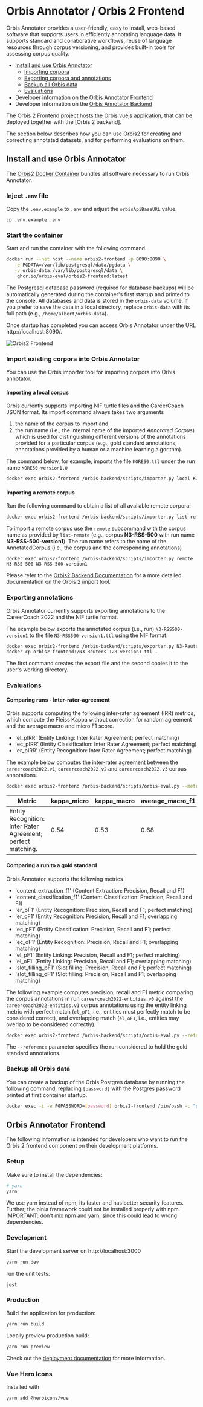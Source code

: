 # Orbis Annotator / Orbis 2 Frontend

Orbis Annotator provides a user-friendly, easy to install, web-based software that supports users in efficiently annotating language data. It supports standard and collaborative workflows, reuse of language resources through corpus versioning, and provides built-in tools for assessing corpus quality.

- [Install and use Orbis Annotator](#install-and-use-orbis-annotator)
  - [Importing corpora](#import-existing-corpora-into-orbis-annotator)
  - [Exporting corpora and annotations](#exporting-annotations)
  - [Backup all Orbis data](#backup-all-orbis-data)
  - [Evaluations](#evaluations)
- Developer information on the [Orbis Annotator Frontend](#orbis-annotator-frontend)
- Developer information on the [Orbis Annotator Backend](https://github.com/orbis-eval/orbis2-backend)

The Orbis 2 Frontend project hosts the Orbis vuejs application, that can be deployed together with the [Orbis 2 backend].

The section below describes how you can use Orbis2 for creating and correcting annotated datasets, and for performing evaluations on them.

## Install and use Orbis Annotator

The [Orbis2 Docker Container](https://github.com/orgs/orbis-eval/packages/container/package/orbis2-frontend) bundles all software necessary to run Orbis Annotator.

### Inject `.env` file

Copy the `.env.example` to `.env` and adjust the `orbisApiBaseURL` value.

`cp .env.example .env`

### Start the container

Start and run the container with the following command.

```bash
docker run --net host --name orbis2-frontend -p 8090:8090 \
   -e PGDATA=/var/lib/postgresql/data/pgdata \
   -v orbis-data:/var/lib/postgresql/data \
    ghcr.io/orbis-eval/orbis2-frontend:latest
```

The Postgresql database password (required for database backups) will be automatically generated during the container's first startup and printed to the console. All databases and data is stored in the `orbis-data` volume. If you prefer to save the data in a local directory, replace `orbis-data` with its full path (e.g., `/home/albert/orbis-data`).

Once startup has completed you can access Orbis Annotator under the URL http://localhost:8090/.

![Orbis2 Frontend](orbis-screenshot.png)

### Import existing corpora into Orbis Annotator

You can use the Orbis importer tool for importing corpora into Orbis annotator.

#### Importing a local corpus

Orbis currently supports importing NIF turtle files and the CareerCoach JSON format. Its import command always takes two arguments

1. the name of the corpus to import and
2. the run name (i.e., the internal name of the imported _Annotated Corpus_) which is used for distinguishing different versions of the annotations provided for a particular corpus (e.g., gold standard annotations, annotations provided by a human or a machine learning algorithm).

The command below, for example, imports the file `KORE50.ttl` under the run name `KORE50-version1.0`

```bash
docker exec orbis2-frontend /orbis-backend/scripts/importer.py local KORE50.ttl KORE50-version1.0
```

#### Importing a remote corpus

Run the following command to obtain a list of all available remote corpora:

```bash
docker exec orbis2-frontend /orbis-backend/scripts/importer.py list-remote
```

To import a remote corpus use the `remote` subcommand with the corpus name as provided by `list-remote` (e.g., corpus **N3-RSS-500** with run name **N3-RSS-500-version1**). The run name refers to the name of the AnnotatedCorpus (i.e., the corpus and the corresponding annotations)

```
docker exec orbis2-frontend /orbis-backend/scripts/importer.py remote N3-RSS-500 N3-RSS-500-version1
```

Please refer to the [Orbis2 Backend Documentation](https://github.com/orbis-eval/orbis2-backend) for a more detailed documentation on the Orbis 2 import tool.

### Exporting annotations

Orbis Annotator currently supports exporting annotations to the CareerCoach 2022 and the NIF turtle format.

The example below exports the annotated corpus (i.e., run) `N3-RSS500-version1` to the file `N3-RSS500-version1.ttl` using the NIF format.

```bash
docker exec orbis2-frontend /orbis-backend/scripts/exporter.py N3-Reuters-128-version1 N3-Reuters-128-version1.ttl --export-format NIF
docker cp orbis2-frontend:/N3-Reuters-128-version1.ttl .
```

The first command creates the export file and the second copies it to the user's working directory.

### Evaluations

#### Comparing runs - Inter-rater-agreement

Orbis supports computing the following inter-rater agreement (IRR) metrics, which compute the Fleiss Kappa without correction for random agreement and the average macro and micro F1 score.

- 'el_pIRR' (Entity Linking: Inter Rater Agreement; perfect matching)
- 'ec_pIRR' (Entity Classification: Inter Rater Agreement; perfect matching)
- 'er_pIRR' (Entity Recognition: Inter Rater Agreement; perfect matching)

The example below computes the inter-rater agreement between the `careercoach2022.v1`, `careercoach2022.v2` and `careercoach2022.v3` corpus annotations.

```bash
docker exec orbis2-frontend /orbis-backend/scripts/orbis-eval.py --metrics er_pIRR -- careercoach2022.v1 careercoach2022.v2 careercoach2022.v3
```

| Metric                                                       | kappa_micro | kappa_macro | average_macro_f1 | average_micro_f1 |
| ------------------------------------------------------------ | ----------- | ----------- | ---------------- | ---------------- |
| Entity Recognition: Inter Rater Agreement; perfect matching. | 0.54        | 0.53        | 0.68             | 0.65             |

#### Comparing a run to a gold standard

Orbis Annotator supports the following metrics

- 'content_extraction_f1' (Content Extraction: Precision, Recall and F1)
- 'content_classification_f1' (Content Classification: Precision, Recall and F1)
- 'er_pF1' (Entity Recognition: Precision, Recall and F1; perfect matching)
- 'er_oF1' (Entity Recognition: Precision, Recall and F1; overlapping matching)
- 'ec_pF1' (Entity Classification: Precision, Recall and F1; perfect matching)
- 'ec_oF1' (Entity Recognition: Precision, Recall and F1; overlapping matching)
- 'el_pF1' (Entity Linking: Precision, Recall and F1; perfect matching)
- 'el_oF1' (Entity Linking: Precision, Recall and F1; overlapping matching)
- 'slot_filling_pF1' (Slot filling: Precision, Recall and F1; perfect matching)
- 'slot_filling_oF1' (Slot filling: Precision, Recall and F1; overlapping matching)

The following example computes precision, recall and F1 metric comparing the corpus annotations in run `careercoach2022-entities.v0` against the `careercoach2022-entities.v1` corpus annotations using the entity linking metric with perfect match (`el_pF1`, i.e., entities must perfectly match to be considered correct), and overlapping match (`el_oF1`, i.e., entities may overlap to be considered correctly).

```bash
docker exec orbis2-frontend /orbis-backend/scripts/orbis-eval.py --reference careercoach2022-entities.v1 careercoach2022-entities.v0 --metrics el_pF1 el_oF1
```

The `--reference` parameter specifies the run considered to hold the gold standard annotations.

### Backup all Orbis data

You can create a backup of the Orbis Postgres database by running the following command, replacing `[password]` with the Postgres password printed at first container startup.

```bash
docker exec -i -e PGPASSWORD=[password] orbis2-frontend /bin/bash -c "pg_dump --username postgres orbis" > backup.sql
```

## Orbis Annotator Frontend

The following information is intended for developers who want to run the Orbis 2 frontend component on their development platforms.

### Setup

Make sure to install the dependencies:

```bash
# yarn
yarn
```

We use yarn instead of npm, its faster and has better security features. Further, the pinia framework could not be installed properly with npm.
IMPORTANT: don't mix npm and yarn, since this could lead to wrong dependencies.

### Development

Start the development server on http://localhost:3000

```bash
yarn run dev
```

run the unit tests:

```shell
jest
```

### Production

Build the application for production:

```bash
yarn run build
```

Locally preview production build:

```bash
yarn run preview
```

Check out the [deployment documentation](https://nuxt.com/docs/getting-started/deployment) for more information.

### Vue Hero Icons

Installed with

```
yarn add @heroicons/vue
```
